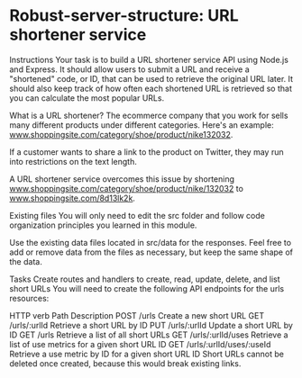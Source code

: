 # Robust-server-structure: URL shortener service

Instructions
Your task is to build a URL shortener service API using Node.js and Express. It should allow users to submit a URL and receive a "shortened" code, or ID, that can be used to retrieve the original URL later. It should also keep track of how often each shortened URL is retrieved so that you can calculate the most popular URLs.

What is a URL shortener?
The ecommerce company that you work for sells many different products under different categories. Here's an example: www.shoppingsite.com/category/shoe/product/nike132032.

If a customer wants to share a link to the product on Twitter, they may run into restrictions on the text length.

A URL shortener service overcomes this issue by shortening www.shoppingsite.com/category/shoe/product/nike/132032 to www.shoppingsite.com/8d13lk2k.

Existing files
You will only need to edit the src folder and follow code organization principles you learned in this module.

Use the existing data files located in src/data for the responses. Feel free to add or remove data from the files as necessary, but keep the same shape of the data.


Tasks
Create routes and handlers to create, read, update, delete, and list short URLs
You will need to create the following API endpoints for the urls resources:

HTTP verb	Path	Description
POST	/urls	Create a new short URL
GET	/urls/:urlId	Retrieve a short URL by ID
PUT	/urls/:urlId	Update a short URL by ID
GET	/urls	Retrieve a list of all short URLs
GET	/urls/:urlId/uses	Retrieve a list of use metrics for a given short URL ID
GET	/urls/:urlId/uses/:useId	Retrieve a use metric by ID for a given short URL ID
Short URLs cannot be deleted once created, because this would break existing links.
